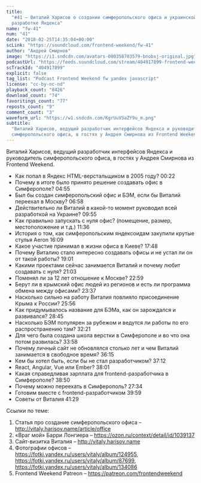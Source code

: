 ```yaml
---
title:
  "#41 – Виталий Харисов о создании симферопольского офиса и украинской
  разработке Яндекса"
name: "fw-41"
num: "41"
date: "2018-02-25T14:35:04+00:00"
scLink: "https://soundcloud.com/frontend-weekend/fw-41"
author: "Андрей Смирнов"
image: "https://i1.sndcdn.com/avatars-000358703579-bnobxj-original.jpg"
podcastUrl: "https://feeds.soundcloud.com/stream/404917899-frontend-weekend-fw-41.m4a"
scTrackId: "404917899"
explicit: false
tag_list: "Podcast Frontend Weekend fw yandex javascript"
license: "cc-by-nc-nd"
playback_count: "8426"
download_count: "74"
favoritings_count: "77"
reposts_count: "9"
comment_count: "3"
waveform_url: "https://w1.sndcdn.com/KgrUuVSaZY9u_m.png"
subtitle:
  "Виталий Харисов, ведущий разработчик интерфейсов Яндекса и руководитель
  симферопольского офиса, в гостях у Андрея Смирнова из Frontend Weekend.  "
---
```


Виталий Харисов, ведущий разработчик интерфейсов Яндекса и руководитель
симферопольского офиса, в гостях у Андрея Смирнова из Frontend Weekend.

- Как попал в Яндекс HTML-верстальщиком в 2005 году?
  <timecode sec="22">00:22</timecode>
- Почему в итоге было принято решение создавать офис в Симферополе?
  <timecode sec="295">04:55</timecode>
- Был бы создан симферопольский офис и БЭМ, если бы Виталий переехал в Москву?
  <timecode sec="418">06:58</timecode>
- Действительно ли Виталий в какой-то момент руководил всей разработкой на
  Украине? <timecode sec="595">09:55</timecode>
- Как правильно запускать с нуля офис? (помещение, размер, местоположение и
  т.д.) <timecode sec="696">11:36</timecode>
- История о том, как симферопольским яндексоидам закупили крутые стулья Aeron
  <timecode sec="969">16:09</timecode>
- Какое участие принимал в жизни офиса в Киеве?
  <timecode sec="1068">17:48</timecode>
- Почему Виталию стало интересно создавать офисы и не устал ли он от такой
  работы? <timecode sec="1141">19:01</timecode>
- Какими проектами сейчас занимается Виталий и почему любит создавать с нуля?
  <timecode sec="1263">21:03</timecode>
- Поменял ли за 12 лет отношение к Москве? <timecode sec="1379">22:59</timecode>
- Берут ли в крымский офис людей из регионов и есть ли программа обмена между
  офисами? <timecode sec="1417">23:37</timecode>
- Насколько сильно на работу Виталия повлияло присоединение Крыма к России?
  <timecode sec="1556">25:56</timecode>
- Как придумывалось название для БЭМа, как он зарождался и развивался?
  <timecode sec="1725">28:45</timecode>
- Насколько БЭМ популярен за рубежом и ведутся ли работы по его распространению
  там? <timecode sec="1941">32:21</timecode>
- Для чего была создана школа верстки в Симферополе и во что она потом
  развилась? <timecode sec="2038">33:58</timecode>
- Почему личный сайт не обновлялся столько лет и чем Виталий занимается в
  свободное время? <timecode sec="2175">36:15</timecode>
- Кем бы хотел быть, если бы не стал разработчиком?
  <timecode sec="2232">37:12</timecode>
- React, Angular, Vue или Ember? <timecode sec="2281">38:01</timecode>
- Какая справедливая зарплата для frontend-разработчика в Симферополе?
  <timecode sec="2330">38:50</timecode>
- Почему можно переехать в Симферополь? <timecode sec="1654">27:34</timecode>
- Готовим вместе с frontend-разработчиком <timecode sec="2399">39:59</timecode>
- Советы от Виталия <timecode sec="2489">41:29</timecode>

Ссылки по теме:

1. Статья про создание симферопольского офиса –
   <http://vitaly.harisov.name/article/office>
2. «Враг мой» Барри Лонгиера – <https://ozon.ru/context/detail/id/1039137>
3. Сайт-визитка Виталия – <http://vitaly.harisov.name>
4. Фотографии офисов – <https://fotki.yandex.ru/users/vitaly/album/124955>,
   <https://fotki.yandex.ru/users/vitaly/album/87699>,
   <https://fotki.yandex.ru/users/vitaly/album/134086>
5. Frontend Weekend Patreon – <https://patreon.com/frontendweekend>
